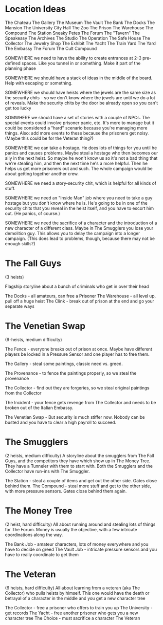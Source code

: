 Location Ideas
==============
The Chateau
The Gallery
The Museum
The Vault
The Bank
The Docks
The Mansion
The University
City Hall
The Zoo
The Prison
The Warehouse
The Compound
The Station
Sneaky Petes
The Forum
The "Tavern"
The Speakeasy
The Archives
The Studio
The Operation
The Safe House
The Collector
The Jewelry Shop
The Exhibit
The Yacht
The Train Yard
The Yard
The Embassy
The Forum
The Cult Compound

SOMEWHERE we need to have the ability to create entrances at 2-3 pre-defined spaces. Like you tunnel in or something. Make it part of the planning phase

SOMEWHERE we should have a stack of ideas in the middle of the board. Help with escaping or something.

SOMEWHERE we should have heists where the jewels are the same size as the security chits - so we don't know where the jewels are until we do a lot of reveals. Make the security chits by the door be already open so you can't get too lucky

SOMWHERE we should have a set of stories with a couple of NPCs. The special events could involve prisoner panic, etc. It's more to manage but it could be considered a "hard" scenario because you're managing more things. Also: add more events to these because the prisoners get noisy. (Maybe this could be for the Veteran thing?)

SOMEWHERE we can take a hostage. He does lots of things for you until he panics and causes problems. Maybe steal a hostage who then becomes our ally in the next heist. So maybe he won't know us so it's not a bad thing that we're stealing him, and then the next time he's a more helpful. Then he helps us get more prisoners out and such. The whole campaign would be about getting together another crew.

SOMEWHERE we need a story-security chit, which is helpful for all kinds of stuff.

SOMEWHERE we need an "Inside Man" job where you need to take a guy hostage but you don't know where he is. He's going to be in one of the security chits that you reveal in the heist itself, and you have to escort him out. (He panics, of course.)

SOMEWHERE we need the sacrifice of a character and the introduction of a new character of a different class. Maybe in The Smugglers you lose your demolition guy. This allows you to delay the campaign into a longer campaign. (This does lead to problems, though, because there may not be enough skills?)

The Fall Guys
=============
(3 heists)

Flagship storyline about a bunch of criminals who get in over their head

The Docks - all amateurs, can free a Prisoner
The Warehouse - all level up, pull off a huge heist
The Clink - break out of prison at the end and go your separate ways

The Venetian Swap
============================
(6-heists, medium difficulty)

The Fence - everyone breaks out of prison at once. Maybe have different players be locked in a Pressure Sensor and one player has to free them.

The Gallery - steal some paintings, classic need vs. greed.

The Provenance -  to fence the paintings properly, so we steal the provenance

The Collector - find out they are forgeries, so we steal original paintings from the Collector

The Incident - your fence gets revenge from The Collector and needs to be broken out of the Italian Embassy.

The Venetian Swap - But security is much stiffer now. Nobody can be busted and you have to clear a high payroll to succeed.

The Smugglers
=============
(2 heists, medium difficulty)
A storyline about the smugglers from The Fall Guys, and the competitors they have which show up in The Money Tree. They have a Tunneler with them to start with. Both the Smugglers and the Collector have run-ins with The Smuggler.

The Station - steal a couple of items and get out the other side. Gates close behind them.
The Compound - steal more stuff and get to the other side, with more pressure sensors. Gates close behind them again.

The Money Tree
==============
(2 heist, hard difficulty)
All about running around and stealing lots of things for The Forum. Money is usually the objective, with a few intricate coordinations along the way.

The Bank Job - amateur characters, lots of money everywhere and you have to decide on greed
The Vault Job - intricate pressure sensors and you have to really coordinate to get them

The Veteran
===========
(6 heists, hard difficulty)
All about learning from a veteran (aka The Collector) who pulls heists by himself. This one would have the death or betrayal of a character in the middle and you get a new character tree

The Collector - free a prisoner who offers to train you up
The University - get records
The Yacht - free another prisoner who gets you a new character tree
The Choice - must sacrifice a character
The Veteran
